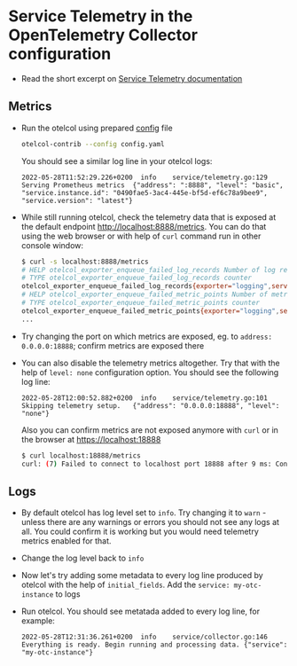 # Service Telemetry in the OpenTelemetry Collector configuration

* Read the short excerpt on [Service Telemetry documentation](https://opentelemetry.io/docs/collector/configuration/#service)

## Metrics

* Run the otelcol using prepared [config](config.yaml) file

  ```bash
  otelcol-contrib --config config.yaml
  ```

  You should see a similar log line in your otelcol logs:

  ```text
  2022-05-28T11:52:29.226+0200	info	service/telemetry.go:129	Serving Prometheus metrics	{"address": ":8888", "level": "basic", "service.instance.id": "0490fae5-3ac4-445e-bf5d-ef6c78a9bee9", "service.version": "latest"}
  ```

* While still running otelcol, check the telemetry data that is exposed at the default endpoint [http://localhost:8888/metrics](http://localhost:8888/metrics). You can do that using the web browser or with help of `curl` command run in other console window:

  ```bash
  $ curl -s localhost:8888/metrics
  # HELP otelcol_exporter_enqueue_failed_log_records Number of log records failed to be added to the sending queue.
  # TYPE otelcol_exporter_enqueue_failed_log_records counter
  otelcol_exporter_enqueue_failed_log_records{exporter="logging",service_instance_id="0490fae5-3ac4-445e-bf5d-ef6c78a9bee9",service_version="latest"} 0
  # HELP otelcol_exporter_enqueue_failed_metric_points Number of metric points failed to be added to the sending queue.
  # TYPE otelcol_exporter_enqueue_failed_metric_points counter
  otelcol_exporter_enqueue_failed_metric_points{exporter="logging",service_instance_id="0490fae5-3ac4-445e-bf5d-ef6c78a9bee9",service_version="latest"} 0
  ...
  ```

* Try changing the port on which metrics are exposed, eg. to `address: 0.0.0.0:18888`; confirm metrics are exposed there

* You can also disable the telemetry metrics altogether. Try that with the help of `level: none` configuration option. You should see the following log line:

  ```text
  2022-05-28T12:00:52.882+0200	info	service/telemetry.go:101	Skipping telemetry setup.	{"address": "0.0.0.0:18888", "level": "none"}
  ```

  Also you can confirm metrics are not exposed anymore with `curl` or in the browser at [https://localhost:18888](https://localhost:18888)

  ```bash
  $ curl localhost:18888/metrics
  curl: (7) Failed to connect to localhost port 18888 after 9 ms: Connection refused
  ```

## Logs

* By default otelcol has log level set to `info`. Try changing it to `warn` - unless there are any warnings or errors you should not see any logs at all. You could confirm it is working but you would need telemetry metrics enabled for that.

* Change the log level back to `info`

* Now let's try adding some metadata to every log line produced by otelcol with the help of `initial_fields`. Add the `service: my-otc-instance` to logs

* Run otelcol. You should see metatada added to every log line, for example:

  ```text
  2022-05-28T12:31:36.261+0200	info	service/collector.go:146	Everything is ready. Begin running and processing data.	{"service": "my-otc-instance"}
  ```
